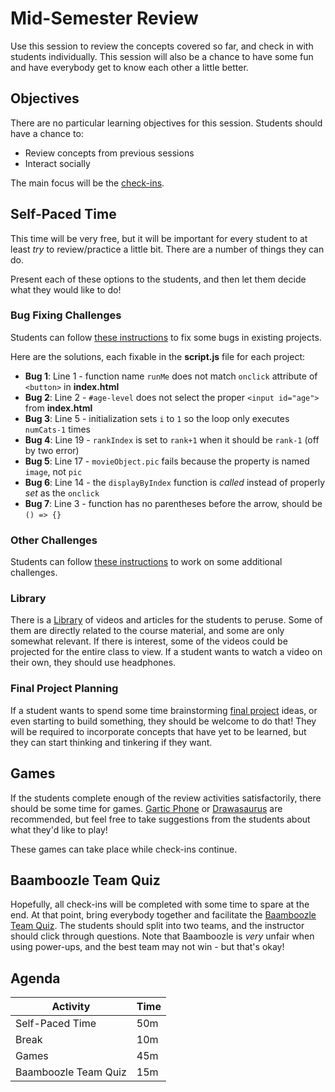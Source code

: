 # Mid-Semester Review
Use this session to review the concepts covered so far, and check in with students individually. This session will also be a chance to have some fun and have everybody get to know each other a little better.

## Objectives
There are no particular learning objectives for this session. Students should have a chance to:

- Review concepts from previous sessions
- Interact socially

The main focus will be the [check-ins](https://github.com/hytechclub/hytechclub.github.io/blob/main/CheckIns.md#check-ins).

## Self-Paced Time
This time will be very free, but it will be important for every student to at least _try_ to review/practice a little bit. There are a number of things they can do.

Present each of these options to the students, and then let them decide what they would like to do!

### Bug Fixing Challenges
Students can follow [these instructions](BugFixing.md) to fix some bugs in existing projects.

Here are the solutions, each fixable in the **script.js** file for each project:

- **Bug 1**: Line 1 - function name `runMe` does not match `onclick` attribute of `<button>` in **index.html**
- **Bug 2**: Line 2 - `#age-level` does not select the proper `<input id="age">` from **index.html**
- **Bug 3**: Line 5 - initialization sets `i` to `1` so the loop only executes `numCats-1` times
- **Bug 4**: Line 19 - `rankIndex` is set to `rank+1` when it should be `rank-1` (off by two error)
- **Bug 5**: Line 17 - `movieObject.pic` fails because the property is named `image`, not `pic`
- **Bug 6**: Line 14 - the `displayByIndex` function is _called_ instead of properly _set_ as the `onclick`
- **Bug 7**: Line 3 - function has no parentheses before the arrow, should be `() => {}`

### Other Challenges
Students can follow [these instructions](Challenges.md) to work on some additional challenges.

### Library
There is a [Library](Library.md) of videos and articles for the students to peruse. Some of them are directly related to the course material, and some are only somewhat relevant. If there is interest, some of the videos could be projected for the entire class to view. If a student wants to watch a video on their own, they should use headphones.

### Final Project Planning
If a student wants to spend some time brainstorming [final project](../FinalProject/README.md) ideas, or even starting to build something, they should be welcome to do that! They will be required to incorporate concepts that have yet to be learned, but they can start thinking and tinkering if they want.

## Games
If the students complete enough of the review activities satisfactorily, there should be some time for games. [Gartic Phone](https://garticphone.com/) or [Drawasaurus](https://www.drawasaurus.org/) are recommended, but feel free to take suggestions from the students about what they'd like to play!

These games can take place while check-ins continue.

## Baamboozle Team Quiz
Hopefully, all check-ins will be completed with some time to spare at the end. At that point, bring everybody together and facilitate the [Baamboozle Team Quiz](https://www.baamboozle.com/game/1471097). The students should split into two teams, and the instructor should click through questions. Note that Baamboozle is _very_ unfair when using power-ups, and the best team may not win - but that's okay!

## Agenda

| Activity | Time |
|-|-|
| Self-Paced Time | 50m |
| Break | 10m |
| Games | 45m |
| Baamboozle Team Quiz | 15m |
